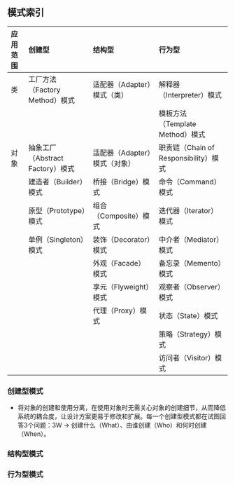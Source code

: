 ## 模式索引

| 应用范围 | 创建型 | 结构型   | 行为型 |
| :--  | :--     | :--    | :-- |
| 类 | 工厂方法（Factory Method）模式 | 适配器（Adapter）模式（类） | 解释器（Interpreter）模式 |
|   |  |  | 模板方法（Template Method）模式 |
|  对象 | 抽象工厂（Abstract Factory）模式 | 适配器（Adapter）模式（对象） | 职责链（Chain of Responsibility）模式 |
|   | 建造者（Builder）模式 | 桥接（Bridge）模式 | 命令（Command）模式 |
|   | 原型（Prototype）模式 | 组合（Composite）模式 | 迭代器（Iterator）模式 |
|   | 单例（Singleton）模式 | 装饰（Decorator）模式 | 中介者（Mediator）模式 |
|   |  | 外观（Facade）模式 | 备忘录（Memento）模式 |
|   |  | 享元（Flyweight）模式 | 观察者（Observer）模式 |
|   |  | 代理（Proxy）模式 | 状态（State）模式 |
|   |  |  | 策略（Strategy）模式 |
|   |  |  | 访问者（Visitor）模式 |

### 创建型模式
- 将对象的创建和使用分离，在使用对象时无需关心对象的创建细节，从而降低系统的耦合度，让设计方案更易于修改和扩展。每一个创建型模式都在试图回答3个问题：3W -> 创建什么（What）、由谁创建（Who）和何时创建（When）。

### 结构型模式
### 行为型模式